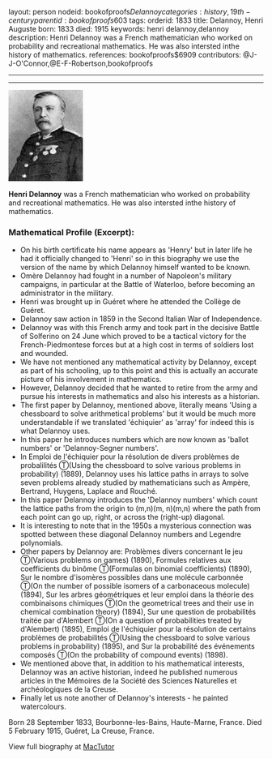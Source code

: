 layout: person
nodeid: bookofproofs$Delannoy
categories: history,19th-century
parentid: bookofproofs$603
tags: 
orderid: 1833
title: Delannoy, Henri Auguste
born: 1833
died: 1915
keywords: henri delannoy,delannoy
description: Henri Delannoy was a French mathematician who worked on probability and recreational mathematics. He was also intersted inthe history of mathematics.
references: bookofproofs$6909
contributors: @J-J-O'Connor,@E-F-Robertson,bookofproofs

---



---

![Delannoy.jpg](https://github.com/bookofproofs/bookofproofs.github.io/blob/main/_sources/_assets/images/portraits/Delannoy.jpg?raw=true)

**Henri Delannoy** was a French mathematician who worked on probability and recreational mathematics. He was also intersted inthe history of mathematics.

### Mathematical Profile (Excerpt):
* On his birth certificate his name appears as 'Henry' but in later life he had it officially changed to 'Henri' so in this biography we use the version of the name by which Delannoy himself wanted to be known.
* Omère Delannoy had fought in a number of Napoleon's military campaigns, in particular at the Battle of Waterloo, before becoming an administrator in the military.
* Henri was brought up in Guéret where he attended the Collège de Guéret.
* Delannoy saw action in 1859 in the Second Italian War of Independence.
* Delannoy was with this French army and took part in the decisive Battle of Solferino on 24 June which proved to be a tactical victory for the French-Piedmontese forces but at a high cost in terms of soldiers lost and wounded.
* We have not mentioned any mathematical activity by Delannoy, except as part of his schooling, up to this point and this is actually an accurate picture of his involvement in mathematics.
* However, Delannoy decided that he wanted to retire from the army and pursue his interests in mathematics and also his interests as a historian.
* The first paper by Delannoy, mentioned above, literally means 'Using a chessboard to solve arithmetical problems' but it would be much more understandable if we translated 'échiquier' as 'array' for indeed this is what Delannoy uses.
* In this paper he introduces numbers which are now known as 'ballot numbers' or 'Delannoy-Segner numbers'.
* In Emploi de l'échiquier pour la résolution de divers problèmes de probalilités Ⓣ(Using the chessboard to solve various problems in probability) (1889), Delannoy uses his lattice paths in arrays to solve seven problems already studied by mathematicians such as Ampère, Bertrand, Huygens, Laplace and Rouché.
* In this paper Delannoy introduces the 'Delannoy numbers' which count the lattice paths from the origin to (m,n)(m, n)(m,n) where the path from each point can go up, right, or across the (right-up) diagonal.
* It is interesting to note that in the 1950s a mysterious connection was spotted between these diagonal Delannoy numbers and Legendre polynomials.
* Other papers by Delannoy are: Problèmes divers concernant le jeu Ⓣ(Various problems on games) (1890), Formules relatives aux coefficients du binôme Ⓣ(Formulas on binomial coefficients) (1890), Sur le nombre d'isomères possibles dans une molécule carbonnée Ⓣ(On the number of possible isomers of a carbonaceous molecule) (1894), Sur les arbres géométriques et leur emploi dans la théorie des combinaisons chimiques Ⓣ(On the geometrical trees and their use in chemical combination theory) (1894), Sur une question de probabilités traitée par d'Alembert Ⓣ(On a question of probabilities treated by d'Alembert) (1895), Emploi de l'échiquier pour la résolution de certains problèmes de probabilités Ⓣ(Using the chessboard to solve various problems in probability) (1895), and Sur la probabilité des événements composés Ⓣ(On the probability of compound events) (1898).
* We mentioned above that, in addition to his mathematical interests, Delannoy was an active historian, indeed he published numerous articles in the Mémoires de la Société des Sciences Naturelles et archéologiques de la Creuse.
* Finally let us note another of Delannoy's interests - he painted watercolours.

Born 28 September 1833, Bourbonne-les-Bains, Haute-Marne, France. Died 5 February 1915, Guéret, La Creuse, France.

View full biography at [MacTutor](https://mathshistory.st-andrews.ac.uk/Biographies/Delannoy/)
